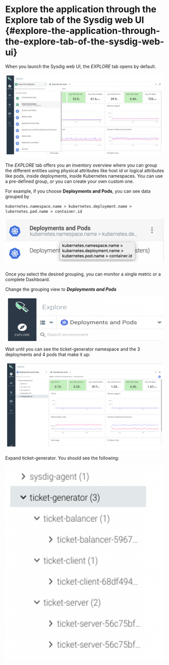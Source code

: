# Explore the application through the Explore tab of the Sysdig web UI {#explore-the-application-through-the-explore-tab-of-the-sysdig-web-ui}

When you launch the Sysdig web UI, the _EXPLORE_ tab opens by default.

![ ](../images/sysdig_img29.png)

The _EXPLORE_ tab offers you an inventory overview where you can group the different entities using physical attributes like host id or logical attributes like pods, inside deployments, inside Kubernetes namespaces. You can use a pre-defined group, or you can create your own custom one.

For example, if you choose **Deployments and Pods**, you can see data grouped by

```text
kubernetes.namespace.name > kubernetes.deployment.name > lubernetes.pod.name > container.id
```

![ ](../images/sysdig_img30.png)

Once you select the desired grouping, you can monitor a single metric or a complete Dashboard.

Change the grouping view to **_Deployments and Pods_**

![ ](../images/sysdig_img31.png)

Wait until you can see the ticket-generator namespace and the 3 deployments and 4 pods that make it up:

![ ](../images/sysdig_img32.png)

Expand ticket-generator. You should see the following:

![ ](../images/sysdig_img33.png)
